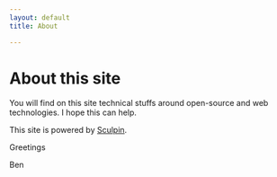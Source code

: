 ```yaml
---
layout: default
title: About

---
```

# About this site

You will find on this site technical stuffs around open-source and web technologies. I hope this can help. 

This site is powered by [Sculpin](https://sculpin.io/).

Greetings 

Ben  